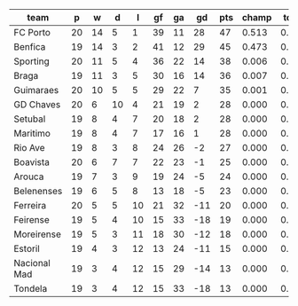|     team     | p  | w  | d  | l  | gf | ga | gd  | pts | champ | top2  | top3  | top4  |  5-7  | bot4  | bot3  | bot2  |
|--------------|----|----|----|----|----|----|-----|-----|-------|-------|-------|-------|-------|-------|-------|-------|
| FC Porto     | 20 | 14 |  5 |  1 | 39 | 11 |  28 |  47 | 0.513 | 0.950 | 0.993 | 0.999 | 0.001 | 0.000 | 0.000 | 0.000|
| Benfica      | 19 | 14 |  3 |  2 | 41 | 12 |  29 |  45 | 0.473 | 0.931 | 0.988 | 0.998 | 0.002 | 0.000 | 0.000 | 0.000|
| Sporting     | 20 | 11 |  5 |  4 | 36 | 22 |  14 |  38 | 0.006 | 0.051 | 0.443 | 0.748 | 0.242 | 0.000 | 0.000 | 0.000|
| Braga        | 19 | 11 |  3 |  5 | 30 | 16 |  14 |  36 | 0.007 | 0.055 | 0.411 | 0.730 | 0.254 | 0.000 | 0.000 | 0.000|
| Guimaraes    | 20 | 10 |  5 |  5 | 29 | 22 |   7 |  35 | 0.001 | 0.012 | 0.143 | 0.396 | 0.553 | 0.000 | 0.000 | 0.000|
| GD Chaves    | 20 |  6 | 10 |  4 | 21 | 19 |   2 |  28 | 0.000 | 0.000 | 0.002 | 0.014 | 0.279 | 0.007 | 0.002 | 0.001|
| Setubal      | 19 |  8 |  4 |  7 | 20 | 18 |   2 |  28 | 0.000 | 0.000 | 0.009 | 0.046 | 0.484 | 0.003 | 0.001 | 0.000|
| Maritimo     | 19 |  8 |  4 |  7 | 17 | 16 |   1 |  28 | 0.000 | 0.000 | 0.007 | 0.038 | 0.479 | 0.003 | 0.001 | 0.000|
| Rio Ave      | 19 |  8 |  3 |  8 | 24 | 26 |  -2 |  27 | 0.000 | 0.000 | 0.003 | 0.023 | 0.366 | 0.007 | 0.002 | 0.001|
| Boavista     | 20 |  6 |  7 |  7 | 22 | 23 |  -1 |  25 | 0.000 | 0.000 | 0.000 | 0.005 | 0.158 | 0.030 | 0.011 | 0.004|
| Arouca       | 19 |  7 |  3 |  9 | 19 | 24 |  -5 |  24 | 0.000 | 0.000 | 0.001 | 0.002 | 0.081 | 0.075 | 0.029 | 0.010|
| Belenenses   | 19 |  6 |  5 |  8 | 13 | 18 |  -5 |  23 | 0.000 | 0.000 | 0.000 | 0.002 | 0.085 | 0.065 | 0.026 | 0.007|
| Ferreira     | 20 |  5 |  5 | 10 | 21 | 32 | -11 |  20 | 0.000 | 0.000 | 0.000 | 0.000 | 0.008 | 0.344 | 0.199 | 0.092|
| Feirense     | 19 |  5 |  4 | 10 | 15 | 33 | -18 |  19 | 0.000 | 0.000 | 0.000 | 0.000 | 0.002 | 0.620 | 0.432 | 0.246|
| Moreirense   | 19 |  5 |  3 | 11 | 18 | 30 | -12 |  18 | 0.000 | 0.000 | 0.000 | 0.000 | 0.004 | 0.483 | 0.313 | 0.166|
| Estoril      | 19 |  4 |  3 | 12 | 13 | 24 | -11 |  15 | 0.000 | 0.000 | 0.000 | 0.000 | 0.002 | 0.641 | 0.474 | 0.283|
| Nacional Mad | 19 |  3 |  4 | 12 | 15 | 29 | -14 |  13 | 0.000 | 0.000 | 0.000 | 0.000 | 0.000 | 0.863 | 0.757 | 0.598|
| Tondela      | 19 |  3 |  4 | 12 | 15 | 33 | -18 |  13 | 0.000 | 0.000 | 0.000 | 0.000 | 0.000 | 0.860 | 0.753 | 0.594|
